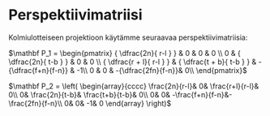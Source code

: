 
# Perspektiivimatriisi

Kolmiulotteiseen projektioon käytämme seuraavaa perspektiivimatriisia:

$\mathbf P_1 = \begin{pmatrix}
{ \dfrac{2n}{ r-l } } & 0 & 0 & 0 \\
0 & { \dfrac{2n}{ t-b } } & 0 & 0 \\
{ \dfrac{r + l}{ r-l } } & { \dfrac{t + b}{ t-b } } & -{\dfrac{f+n}{f-n}} & -1\\
0 & 0 & -{\dfrac{2fn}{f-n}}& 0\\
\end{pmatrix}$

$\mathbf P_2 = \left(
\begin{array}{cccc}
\frac{2n}{r-l}&        0&  \frac{r+l}{r-l}&         0\\
0& \frac{2n}{t-b}&  \frac{t+b}{t-b}&         0\\
0&        0& -\frac{f+n}{f-n}&-\frac{2fn}{f-n}\\
0&       0&           -1&         0
\end{array}
\right)$



